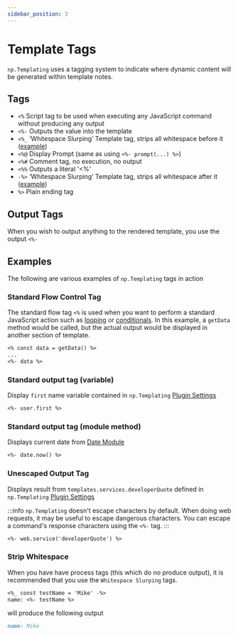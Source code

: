 ```yaml
---
sidebar_position: 3
---
```


# Template Tags
`np.Templating` uses a tagging system to indicate where dynamic content will be generated within template notes.

## Tags
- `<%` Script tag to be used when executing any JavaScript command without producing any output
- `<%-` Outputs the value into the template
- `<%_` ‘Whitespace Slurping’ Template tag, strips all whitespace before it ([example](#strip-whitespace))
- `<%@` Display Prompt (same as using `<%- prompt(...) %>`)
- `<%#` Comment tag, no execution, no output
- `<%%` Outputs a literal '<%'
- `-%>` ‘Whitespace Slurping’ Template tag, strips all whitespace after it ([example](#strip-whitespace))
- `%>` Plain ending tag

## Output Tags
When you wish to output anything to the rendered template, you use the output `<%-`

## Examples
The following are various examples of `np.Templating` tags in action

### Standard Flow Control Tag
The standard flow tag `<%` is used when you want to perform a standard JavaScript action such as [looping](/docs/templating-examples/looping) or [conditionals](/docs/templating-examples/conditional).  In this example, a `getData` method would be called, but the actual output would be displayed in another section of template.

```markdown
<% const data = getData() %>
...
<%- data %>
```

### Standard output tag (variable)
Display `first` name variable contained in `np.Templating` [Plugin Settings](/docs/settings)

```markdown
<%- user.first %>
```

### Standard output tag (module method)
Displays current date from [Date Module](/docs/templating-modules/date-module)

```markdown
<%- date.now() %>
```

### Unescaped Output Tag
Displays result from `templates.services.developerQuote` defined in `np.Templating` [Plugin Settings](/docs/settings)

:::info
`np.Templating` doesn't escape characters by default. When doing web requests, it may be useful to escape dangerous characters. You can escape a command's response characters using the `<%-` tag.
:::

```markdown
<%- web.service('developerQuote') %>
```

### Strip Whitespace
When you have have process tags (this which do no produce output), it is recommended that you use the `Whitespace Slurping` tags.

```markdown
<%_ const testName = 'Mike' -%>
name: <%- testName %>
```

will produce the following output

```markdown
name: Mike
```
